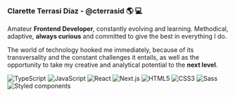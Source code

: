 ### Clarette Terrasi Díaz - @cterrasid :earth_americas: :computer:

Amateur **Frontend Developer**, constantly evolving and learning. Methodical, adaptive, **always curious** and committed to give the best in everything I do.

The world of technology hooked me immediately, because of its transversality and the constant challenges it entails, as well as the opportunity to take my creative and analytical potential to the **next level**.

![TypeScript](https://img.shields.io/badge/-TypeScript-%8CBA80?style=flat-square&logo=typescript&logoColor=white&color=8CBA80)
![JavaScript](https://img.shields.io/badge/-JavaScript-%658E9C?style=flat-square&logo=javascript&logoColor=white&color=658E9C)
![React](https://img.shields.io/badge/-React-%4D5382?style=flat-square&logo=react&logoColor=white&color=4D5382)
![Next.js](https://img.shields.io/badge/-NEXTjs-%514663?style=flat-square&logo=next.js&logoColor=white&color=514663)
![HTML5](https://img.shields.io/badge/-HTML5-%D496A7?style=flat-square&logo=html5&logoColor=white&color=D496A7)
![CSS3](https://img.shields.io/badge/-CSS3-%9D695A?style=flat-square&logo=css3&logoColor=white&color=9D695A)
![Sass](https://img.shields.io/badge/-Sass-%011627?style=flat-square&logo=sass&logoColor=white&color=011627)
![Styled components](https://img.shields.io/badge/-StyledComponents-%FF3366?style=flat-square&logo=styled-components&logoColor=white&color=FF3366)
<!--
**cterrasid/cterrasid** is a ✨ _special_ ✨ repository because its `README.md` (this file) appears on your GitHub profile.

Here are some ideas to get you started:

- 🔭 I’m currently working on ...
- 🌱 I’m currently learning ...
- 👯 I’m looking to collaborate on ...
- 🤔 I’m looking for help with ...
- 💬 Ask me about ...
- 📫 How to reach me: ...
- 😄 Pronouns: ...
- ⚡ Fun fact: ...
-->
